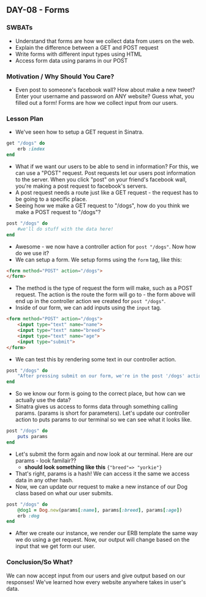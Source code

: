 ## DAY-08 - Forms 

### SWBATs

+ Understand that forms are how we collect data from users on the web.
+ Explain the difference between a GET and POST request
+ Write forms with different input types using HTML
+ Access form data using params in our POST 

### Motivation / Why Should You Care?

+ Even post to someone's facebook wall? How about make a new tweet? Enter your username and password on ANY website? Guess what, you filled out a form! Forms are how we collect input from our users. 

### Lesson Plan

+ We've seen how to setup a GET request in Sinatra. 
```ruby
get "/dogs" do
	erb :index
end
```
+ What if we want our users to be able to send in information? For this, we can use a "POST" request. Post requests let our users post information to the server. When you click "post" on your friend's facebook wall, you're making a post request to facebook's servers.
+ A post request needs a route just like a GET request - the request has to be going to a specific place. 
+ Seeing how we make a GET request to "/dogs", how do you think we make a POST request to "/dogs"?
```ruby
post "/dogs" do
	#we'll do stuff with the data here!
end
```
+ Awesome - we now have a controller action for `post "/dogs"`. Now how do we use it? 
+ We can setup a form. We setup forms using the `form` tag, like this:
```html
<form method="POST" action="/dogs">
</form>
```
+ The method is the type of request the form will make, such as a POST request. The action is the route the form will go to - the form above will end up in the controller action we created for `post "/dogs"`.
+ Inside of our form, we can add inputs using the `input` tag.
```html
<form method="POST" action="/dogs">
	<input type="text" name="name">
	<input type="text" name="breed">
	<input type="text" name="age">
	<input type="submit">
</form>
```
+ We can test this by rendering some text in our controller action. 
```ruby
post "/dogs" do
	"After pressing submit on our form, we're in the post '/dogs' action!"
end
```
+ So we know our form is going to the correct place, but how can we actually use the data? 
+ Sinatra gives us access to forms data through something calling params. (params is short for parameters). Let's update our controller action to puts params to our terminal so we can see what it looks like. 
```ruby
post "/dogs" do
	puts params
end
```
+ Let's submit the form again and now look at our terminal. Here are our params - look familair??
	+ **should look something like this** `{"breed"=> "yorkie"}`
+ That's right, params is a hash! We can access it the same we access data in any other hash. 
+ Now, we can update our request to make a new instance of our Dog class based on what our user submits. 
```ruby
post "/dogs" do
	@dog1 = Dog.new(params[:name], params[:breed], params[:age])
	erb :dog
end
```
+ After we create our instance, we render our ERB template the same way we do using a get request. Now, our output will change based on the input that we get form our user.

### Conclusion/So What?

We can now accept input from our users and give output based on our responses! We've learned how every website anywhere takes in user's data. 

